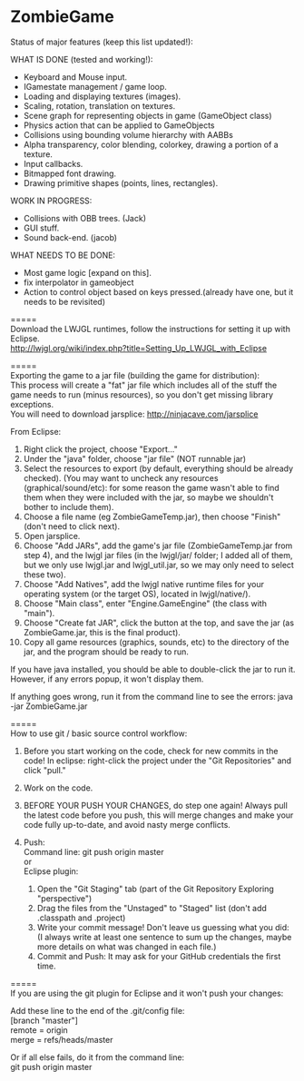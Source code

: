 ZombieGame
==========
Status of major features (keep this list updated!):

WHAT IS DONE (tested and working!):  
* Keyboard and Mouse input.  
* IGamestate management / game loop.  
* Loading and displaying textures (images).  
* Scaling, rotation, translation on textures.  
* Scene graph for representing objects in game (GameObject class)  
* Physics action that can be applied to GameObjects  
* Collisions using bounding volume hierarchy with AABBs   
* Alpha transparency, color blending, colorkey, drawing a portion of a texture.  
* Input callbacks.  
* Bitmapped font drawing.
* Drawing primitive shapes (points, lines, rectangles).  

WORK IN PROGRESS:  
* Collisions with OBB trees. (Jack)  
* GUI stuff.  
* Sound back-end. (jacob)  

WHAT NEEDS TO BE DONE:  
* Most game logic [expand on this].  
* fix interpolator in gameobject  
* Action to control object based on keys pressed.(already have one, but it needs to be revisited)  


=====  
Download the LWJGL runtimes, follow the instructions for setting it up with Eclipse.  
http://lwjgl.org/wiki/index.php?title=Setting_Up_LWJGL_with_Eclipse

=====  
Exporting the game to a jar file (building the game for distribution):  
This process will create a "fat" jar file which includes all of the stuff the game needs to run (minus resources), so you don't get missing library exceptions.   
You will need to download jarsplice: http://ninjacave.com/jarsplice  

From Eclipse:  
1) Right click the project, choose "Export..."  
2) Under the "java" folder, choose "jar file" (NOT runnable jar)  
3) Select the resources to export (by default, everything should be already checked). (You may want to uncheck any resources (graphical/sound/etc): for some reason the game wasn't able to find them when they were included with the jar, so maybe we shouldn't bother to include them).  
4) Choose a file name (eg ZombieGameTemp.jar), then choose "Finish" (don't need to click next).  
5) Open jarsplice.  
6) Choose "Add JARs", add the game's jar file (ZombieGameTemp.jar from step 4), and the lwjgl jar files (in the lwjgl/jar/ folder; I added all of them, but we only use lwjgl.jar and lwjgl_util.jar, so we may only need to select these two).  
7) Choose "Add Natives", add the lwjgl native runtime files for your operating system (or the target OS), located in lwjgl/native/<OS>).  
8) Choose "Main class", enter "Engine.GameEngine" (the class with "main").  
9) Choose "Create fat JAR", click the button at the top, and save the jar (as ZombieGame.jar, this is the final product).  
10) Copy all game resources (graphics, sounds, etc) to the directory of the jar, and the program should be ready to run.  

If you have java installed, you should be able to double-click the jar to run it. However, if any errors popup, it won't display them.

If anything goes wrong, run it from the command line to see the errors:
java -jar ZombieGame.jar

=====  
How to use git / basic source control workflow:

1) Before you start working on the code, check for new commits in the code!
In eclipse: right-click the project under the "Git Repositories" and click "pull."
	
2) Work on the code.

3) BEFORE YOUR PUSH YOUR CHANGES, do step one again! Always pull the latest code before you push, this will merge changes and make your code fully up-to-date, and avoid nasty merge conflicts.
	
4) Push:  
Command line: git push origin master  
or  
Eclipse plugin:   
	1. Open the "Git Staging" tab (part of the Git Repository Exploring "perspective")  
	2. Drag the files from the "Unstaged" to "Staged" list (don't add .classpath and .project)  
	3. Write your commit message! Don't leave us guessing what you did: (I always write at least one sentence to sum up the changes, maybe more details on what was changed in each file.)  
	4. Commit and Push: It may ask for your GitHub credentials the first time.  

=====  
If you are using the git plugin for Eclipse and it won't push your changes:

Add these line to the end of the .git/config file:  
	[branch "master"]  
    	remote = origin  
    	merge = refs/heads/master	  

Or if all else fails, do it from the command line:   
		git push origin master
			

